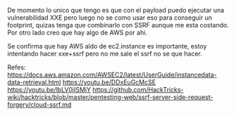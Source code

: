 De momento lo unico que tengo es que con el payload puedo ejecutar una vulnerabilidad XXE pero luego no se como usar eso para conseguir un footprint, quizas tenga que combinarlo con SSRF aunque me esta costando.
Por otro lado creo que hay algo de AWS por ahi.

Se confirma que hay AWS aldo de ec2.instance es importante, estoy intentando hacer xxe+ssrf pero no me sale el ssrf no se que hacer.


Refes: https://docs.aws.amazon.com/AWSEC2/latest/UserGuide/instancedata-data-retrieval.html
https://youtu.be/DDxEuGcMcSE
https://youtu.be/lbLV0jISMjY
https://github.com/HackTricks-wiki/hacktricks/blob/master/pentesting-web/ssrf-server-side-request-forgery/cloud-ssrf.md
